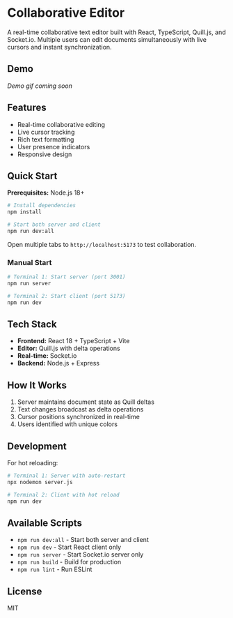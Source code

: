 # Collaborative Editor

A real-time collaborative text editor built with React, TypeScript, Quill.js, and Socket.io. Multiple users can edit documents simultaneously with live cursors and instant synchronization.

## Demo

_Demo gif coming soon_

## Features

- Real-time collaborative editing
- Live cursor tracking
- Rich text formatting
- User presence indicators
- Responsive design

## Quick Start

**Prerequisites:** Node.js 18+

```bash
# Install dependencies
npm install

# Start both server and client
npm run dev:all
```

Open multiple tabs to `http://localhost:5173` to test collaboration.

### Manual Start

```bash
# Terminal 1: Start server (port 3001)
npm run server

# Terminal 2: Start client (port 5173)
npm run dev
```

## Tech Stack

- **Frontend:** React 18 + TypeScript + Vite
- **Editor:** Quill.js with delta operations
- **Real-time:** Socket.io
- **Backend:** Node.js + Express

## How It Works

1. Server maintains document state as Quill deltas
2. Text changes broadcast as delta operations
3. Cursor positions synchronized in real-time
4. Users identified with unique colors

## Development

For hot reloading:

```bash
# Terminal 1: Server with auto-restart
npx nodemon server.js

# Terminal 2: Client with hot reload  
npm run dev
```

## Available Scripts

- `npm run dev:all` - Start both server and client
- `npm run dev` - Start React client only
- `npm run server` - Start Socket.io server only
- `npm run build` - Build for production
- `npm run lint` - Run ESLint

## License

MIT
